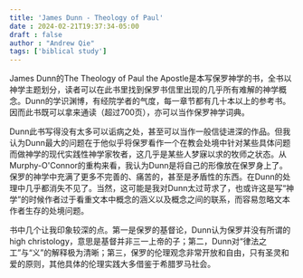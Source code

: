 ```yaml
---
title: 'James Dunn - Theology of Paul'
date : 2024-02-21T19:37:34-05:00
draft : false
author : "Andrew Qie"
tags: ['biblical study']
---
```


James Dunn的The Theology of Paul the Apostle是本写保罗神学的书，全书以神学主题划分，读者可以在此书里找到保罗书信里出现的几乎所有难解的神学概念。Dunn的学识渊博，有经院学者的气度，每一章节都有几十本以上的参考书。因而此书既可以拿来通读（超过700页），亦可以当作保罗神学词典。

Dunn此书写得没有太多可以诟病之处，甚至可以当作一般信徒进深的作品。但我认为Dunn最大的问题在于他似乎将保罗看作一个在教会处境中针对某些具体问题而做神学的现代实践性神学家牧者，这几乎是某些人梦寐以求的牧师之状态。从Murphy-O'Connor的重构来看，我认为Dunn是将自己的形像放在保罗身上了。保罗的神学中充满了更多不完善的、痛苦的，甚至是矛盾性的东西。在Dunn的处理中几乎都消失不见了。当然，这可能是我对Dunn太过苛求了，也或许这是写“神学”的时候作者过于看重文本中概念的涵义以及概念之间的联系，而容易忽略文本作者生存的处境问题。

书中几个让我印象较深的点。第一是保罗的基督论，Dunn认为保罗并没有所谓的high christology，意思是基督并非三一上帝的子；第二，Dunn对“律法之工”与“义”的解释极为清晰；第三，保罗的伦理观念非常开放和自由，只有圣灵和爱的原则，其他具体的伦理实践大多借鉴于希腊罗马社会。